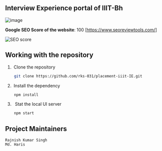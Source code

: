 ## Interview Experience portal of IIIT-Bh

![image](https://github.com/user-attachments/assets/7849d9a8-2fdb-4c42-9e1f-af1bf9abc5fd)

**Google SEO Score of the website**: 100 [https://www.seoreviewtools.com/]

![SEO score](https://github.com/user-attachments/assets/6b498c0b-f5e7-4af3-a9b3-ae67848a1517)

## Working with the repository

1. &nbsp;Clone the repository

```bash
    git clone https://github.com/rks-031/placement-iiit-IE.git
```

2. &nbsp;Install the dependency

```bash
    npm install
```

3. &nbsp; Stat the local UI server

```bash
    npm start
```

## Project Maintainers

`Rajnish Kumar Singh` <br/>
`Md. Haris`
